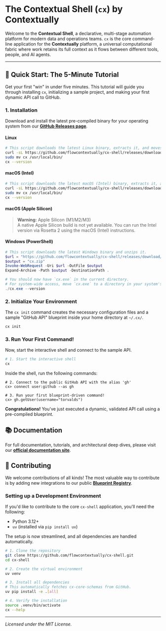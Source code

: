 # The Contextual Shell (`cx`) by Contextually

<!-- <p align="center"> -->
  <!-- TODO: Record a GIF of the "5-Minute Tutorial" steps and replace this placeholder -->
  <!-- <img src="https://raw.githubusercontent.com/flowcontextually/docs/main/docs/assets/cx-shell-demo-placeholder.gif" alt="Contextually Shell Demo">
</p> -->

Welcome to the **Contextual Shell**, a declarative, multi-stage automation platform for modern data and operations teams. `cx` is the core command-line application for the **Contextually** platform, a universal computational fabric where work retains its full context as it flows between different tools, people, and AI agents.

---

## 🚀 Quick Start: The 5-Minute Tutorial

Get your first "win" in under five minutes. This tutorial will guide you through installing `cx`, initializing a sample project, and making your first dynamic API call to GitHub.

### 1. Installation

Download and install the latest pre-compiled binary for your operating system from our [**GitHub Releases page**](https://github.com/flowcontextually/cx-shell/releases).

#### Linux

```bash
# This script downloads the latest Linux binary, extracts it, and moves it to your path.
curl -sL https://github.com/flowcontextually/cx-shell/releases/download/v0.5.0/cx-v0.5.0-linux-x86_64.tar.gz | tar -xz
sudo mv cx /usr/local/bin/
cx --version
```

#### macOS (Intel)

```bash
# This script downloads the latest macOS (Intel) binary, extracts it, and moves it to your path.
curl -sL https://github.com/flowcontextually/cx-shell/releases/download/v0.5.0/cx-v0.5.0-macos-x86_64.tar.gz | tar -xz
sudo mv cx /usr/local/bin/
cx --version
```

#### macOS (Apple Silicon)

> **Warning:** Apple Silicon (M1/M2/M3)  
> A native Apple Silicon build is not yet available. You can run the Intel version via Rosetta 2 using the macOS (Intel) instructions.

#### Windows (PowerShell)

```powershell
# This script downloads the latest Windows binary and unzips it.
$url = "https://github.com/flowcontextually/cx-shell/releases/download/v0.5.0/cx-v0.5.0-windows-amd64.zip"
$output = "cx.zip"
Invoke-WebRequest -Uri $url -OutFile $output
Expand-Archive -Path $output -DestinationPath .

# You should now have `cx.exe` in the current directory.
# For system-wide access, move `cx.exe` to a directory in your system's PATH.
./cx.exe --version
```

### 2. Initialize Your Environment

The `cx init` command creates the necessary configuration files and a sample "GitHub API" blueprint inside your home directory at `~/.cx/`.

```bash
cx init
```

### 3. Run Your First Command!

Now, start the interactive shell and connect to the sample API.

```bash
# 1. Start the interactive shell
cx
```

Inside the shell, run the following commands:

```
# 2. Connect to the public GitHub API with the alias 'gh'
cx> connect user:github --as gh

# 3. Run your first blueprint-driven command!
cx> gh.getUser(username="torvalds")
```

**Congratulations!** You've just executed a dynamic, validated API call using a pre-compiled blueprint.

## 📚 Documentation

For full documentation, tutorials, and architectural deep dives, please visit our [**official documentation site**](https://flowcontextually.github.io/docs/).

## 🤝 Contributing

We welcome contributions of all kinds! The most valuable way to contribute is by adding new integrations to our public [**Blueprint Registry**](https://github.com/flowcontextually/blueprints).

### Setting up a Development Environment

If you'd like to contribute to the core `cx-shell` application, you'll need the following:

- Python 3.12+
- `uv` (installed via `pip install uv`)

The setup is now streamlined, and all dependencies are handled automatically.

```bash
# 1. Clone the repository
git clone https://github.com/flowcontextually/cx-shell.git
cd cx-shell

# 2. Create the virtual environment
uv venv

# 3. Install all dependencies
# This automatically fetches cx-core-schemas from GitHub.
uv pip install -e .[all]

# 4. Verify the installation
source .venv/bin/activate
cx --help
```

---

_Licensed under the MIT License._

